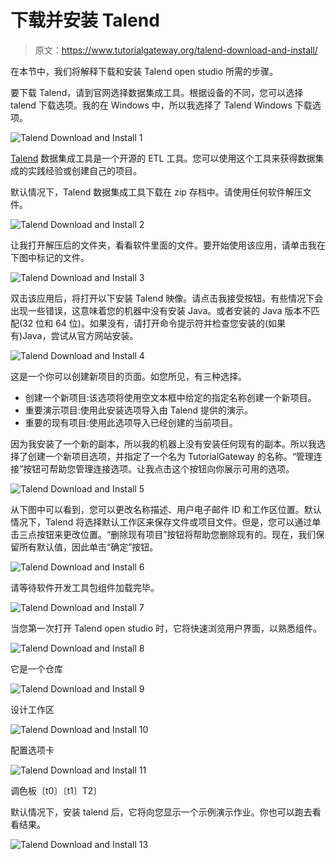 # 下载并安装 Talend

> 原文：<https://www.tutorialgateway.org/talend-download-and-install/>

在本节中，我们将解释下载和安装 Talend open studio 所需的步骤。

要下载 Talend，请到官网选择数据集成工具。根据设备的不同，您可以选择 talend 下载选项。我的在 Windows 中，所以我选择了 Talend Windows 下载选项。

![Talend Download and Install 1](img/c491078221630bff2ae4626346a941ca.png)

[Talend](https://www.tutorialgateway.org/talend-tutorial/) 数据集成工具是一个开源的 ETL 工具。您可以使用这个工具来获得数据集成的实践经验或创建自己的项目。

默认情况下，Talend 数据集成工具下载在 zip 存档中。请使用任何软件解压文件。

![Talend Download and Install 2](img/3fca0caa9724de5a714c00433230c603.png)

让我打开解压后的文件夹，看看软件里面的文件。要开始使用该应用，请单击我在下图中标记的文件。

![Talend Download and Install 3](img/2c741907ddce12b48075851deab3d0b0.png)

双击该应用后，将打开以下安装 Talend 映像。请点击我接受按钮。有些情况下会出现一些错误，这意味着您的机器中没有安装 Java。或者安装的 Java 版本不匹配(32 位和 64 位)。如果没有，请打开命令提示符并检查您安装的(如果有)Java，尝试从官方网站安装。

![Talend Download and Install 4](img/f1c89d829be5f31dba0690fbe9b4bc27.png)

这是一个你可以创建新项目的页面。如您所见，有三种选择。

*   创建一个新项目:该选项将使用空文本框中给定的指定名称创建一个新项目。
*   重要演示项目:使用此安装选项导入由 Talend 提供的演示。
*   重要的现有项目:使用此选项导入已经创建的当前项目。

因为我安装了一个新的副本，所以我的机器上没有安装任何现有的副本。所以我选择了创建一个新项目选项，并指定了一个名为 TutorialGateway 的名称。“管理连接”按钮可帮助您管理连接选项。让我点击这个按钮向你展示可用的选项。

![Talend Download and Install 5](img/a7d71e01c487adb4eb42a946ab62b149.png)

从下图中可以看到，您可以更改名称描述、用户电子邮件 ID 和工作区位置。默认情况下，Talend 将选择默认工作区来保存文件或项目文件。但是，您可以通过单击三点按钮来更改位置。“删除现有项目”按钮将帮助您删除现有的。现在，我们保留所有默认值，因此单击“确定”按钮。

![Talend Download and Install 6](img/955b153aaf3b86dd1bf74579ed81c7eb.png)

请等待软件开发工具包组件加载完毕。

![Talend Download and Install 7](img/78ea7f14873df6a9b26a49b70d06d676.png)

当您第一次打开 Talend open studio 时，它将快速浏览用户界面，以熟悉组件。

![Talend Download and Install 8](img/d8cc18dadecb7e76ab3239af2a97cccf.png)

它是一个仓库

![Talend Download and Install 9](img/ec56e295a30d11164b132aa7ffd58d5e.png)

设计工作区

![Talend Download and Install 10](img/0fa452f82dcf22968264680854495223.png)

配置选项卡

![Talend Download and Install 11](img/c5cd79668052ae39596fb60c492759f5.png)

调色板〔t0〕〔t1〕T2〕

默认情况下，安装 talend 后，它将向您显示一个示例演示作业。你也可以跑去看看结果。

![Talend Download and Install 13](img/73f7a6cf688874371662fd33447ae2dc.png)
